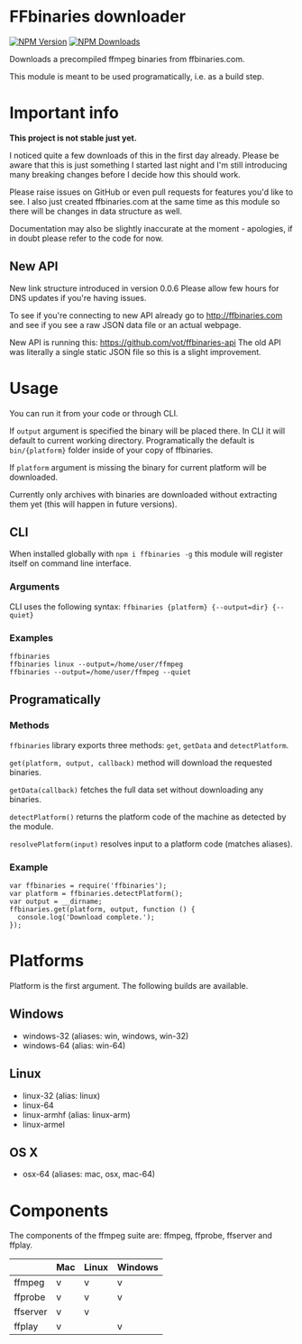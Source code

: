 # FFbinaries downloader

[![NPM Version][npm-img]][npm-url]
[![NPM Downloads][npm-dl-img]][npm-url]

[npm-url]: https://npmjs.org/package/ffbinaries
[npm-img]: https://img.shields.io/npm/v/ffbinaries.svg
[npm-dl-img]: https://img.shields.io/npm/dm/ffbinaries.svg


Downloads a precompiled ffmpeg binaries from ffbinaries.com.

This module is meant to be used programatically, i.e. as a build step.


# Important info

**This project is not stable just yet.**

I noticed quite a few downloads of this in the first day already.
Please be aware that this is just something I started last night
and I'm still introducing many breaking changes before I decide how this should
work.

Please raise issues on GitHub or even pull requests for features you'd like to see.
I also just created ffbinaries.com at the same time as this module
so there will be changes in data structure as well.

Documentation may also be slightly inaccurate at the moment - apologies,
if in doubt please refer to the code for now.

## New API
New link structure introduced in version 0.0.6 Please allow few hours for DNS updates
if you're having issues.

To see if you're connecting to new API already go to http://ffbinaries.com and see
if you see a raw JSON data file or an actual webpage.

New API is running this: https://github.com/vot/ffbinaries-api
The old API was literally a single static JSON file so this is a slight improvement.


# Usage

You can run it from your code or through CLI.

If `output` argument is specified the binary will be placed there.
In CLI it will default to current working directory.
Programatically the default is `bin/{platform}` folder inside of your copy of ffbinaries.

If `platform` argument is missing the binary for current platform will be downloaded.

Currently only archives with binaries are downloaded without
extracting them yet (this will happen in future versions).


## CLI

When installed globally with `npm i ffbinaries -g` this module will register
itself on command line interface.

### Arguments

CLI uses the following syntax: `ffbinaries {platform} {--output=dir} {--quiet}`

### Examples

```
ffbinaries
ffbinaries linux --output=/home/user/ffmpeg
ffbinaries --output=/home/user/ffmpeg --quiet
```


## Programatically

### Methods

`ffbinaries` library exports three methods: `get`, `getData` and `detectPlatform`.

`get(platform, output, callback)` method will download the requested binaries.

`getData(callback)` fetches the full data set without downloading any binaries.

`detectPlatform()` returns the platform code of the machine as detected by the module.

`resolvePlatform(input)` resolves input to a platform code (matches aliases).


### Example

```
var ffbinaries = require('ffbinaries');
var platform = ffbinaries.detectPlatform();
var output = __dirname;
ffbinaries.get(platform, output, function () {
  console.log('Download complete.');
});
```


# Platforms

Platform is the first argument. The following builds are available.

## Windows
* windows-32 (aliases: win, windows, win-32)
* windows-64 (alias: win-64)

## Linux
* linux-32 (alias: linux)
* linux-64
* linux-armhf (alias: linux-arm)
* linux-armel

## OS X
* osx-64 (aliases: mac, osx, mac-64)


# Components

The components of the ffmpeg suite are: ffmpeg, ffprobe, ffserver and ffplay.

|          | Mac | Linux | Windows |
|----------|-----|-------|---------|
| ffmpeg   | v   | v     | v       |
| ffprobe  | v   | v     | v       |
| ffserver | v   | v     |         |
| ffplay   | v   |       | v       |
